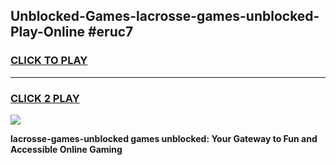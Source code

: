 
## Unblocked-Games-lacrosse-games-unblocked-Play-Online #eruc7
<h3>
<a href="https://news.freeplayer.one?title=lacrosse-games-unblocked&ref=3">CLICK TO PLAY</a></h3>
<hr>

<h3>
<a href="https://news.freeplayer.one?title=lacrosse-games-unblocked&ref=3">CLICK 2 PLAY</a>
  
</h3>

<a href="https://news.freeplayer.one?title=lacrosse-games-unblocked&ref=3"><img src="https://clearcache.store/games.png"></a>


**lacrosse-games-unblocked games unblocked: Your Gateway to Fun and Accessible Online Gaming**
